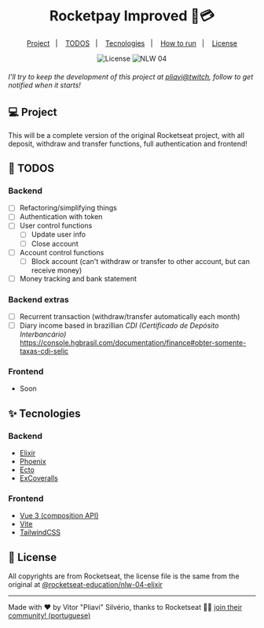 <h1 align="center">
Rocketpay Improved 🚀💳
</h1>
<p align="center">
  <a href="#-project">Project</a>&nbsp;&nbsp;&nbsp;|&nbsp;&nbsp;&nbsp;
  <a href="#-todos">TODOS</a>&nbsp;&nbsp;&nbsp;|&nbsp;&nbsp;&nbsp;
  <a href="#-tecnologies">Tecnologies</a>&nbsp;&nbsp;&nbsp;|&nbsp;&nbsp;&nbsp;
  <a href="#-how-to-run">How to run</a>&nbsp;&nbsp;&nbsp;|&nbsp;&nbsp;&nbsp;
  <a href="#-license">License</a>
</p>

<p align="center">
  <img alt="License" src="https://img.shields.io/static/v1?label=license&message=MIT&color=8257E5&labelColor=000000">

 <img src="https://img.shields.io/static/v1?label=NLW&message=04&color=8257E5&labelColor=000000" alt="NLW 04" />
</p>

###### I'll try to keep the development of this project at [pliavi@twitch](http://twitch.tv/pliavi), follow to get notified when it starts!

## 💻 Project

This will be a complete version of the original Rocketseat project, with all deposit, withdraw and transfer functions, full authentication and frontend!

## 📔 TODOS

### Backend

- [ ] Refactoring/simplifying things
- [ ] Authentication with token
- [ ] User control functions
  - [ ] Update user info
  - [ ] Close account
- [ ] Account control functions
  - [ ] Block account (can't withdraw or transfer to other account, but can receive money)
- [ ] Money tracking and bank statement

### Backend extras

- [ ] Recurrent transaction (withdraw/transfer automatically each month)
- [ ] Diary income based in brazillian _CDI (Certificado de Depósito Interbancário)_  
       https://console.hgbrasil.com/documentation/finance#obter-somente-taxas-cdi-selic

### Frontend

- Soon

## ✨ Tecnologies

### Backend

- [Elixir](https://github.com/elixir-lang/elixir)
- [Phoenix](https://github.com/phoenixframework/phoenix)
- [Ecto](https://github.com/elixir-ecto/ecto)
- [ExCoveralls](https://github.com/parroty/excoveralls)

### Frontend

- [Vue 3 (composition API)](https://v3.vuejs.org/)
- [Vite](https://vitejs.dev/)
- [TailwindCSS](https://tailwindcss.com/)

## 📄 License

All copyrights are from Rocketseat, the license file is the same from the original at [@rocketseat-education/nlw-04-elixir](https://github.com/rocketseat-education/nlw-04-elixir)

---

Made with ♥ by Vitor "Pliavi" Silvério, thanks to Rocketseat 👋🏻 [join their community! (portuguese)](https://discordapp.com/invite/gCRAFhc)